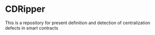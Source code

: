 # CDRipper
This is a repository for present definition and detection of centralization defects in smart contracts
